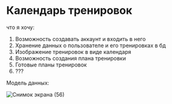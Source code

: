 # Календарь тренировок

что я хочу:
1. Возможность создавать аккаунт и входить в него
2. Хранение данных о пользователе и его тренировках в бд
3. Изображение тренировок в виде календаря
4. Возможность создания плана тренировки
5. Готовые планы тренировок
6. ???

Модель данных:

![Снимок экрана (56)](https://user-images.githubusercontent.com/89920118/214589204-2f35c58e-1935-42fa-8634-b7f1d0c48194.png)
